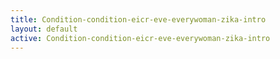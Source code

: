 ```yaml
---
title: Condition-condition-eicr-eve-everywoman-zika-intro
layout: default
active: Condition-condition-eicr-eve-everywoman-zika-intro
---
```


